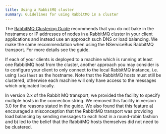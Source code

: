 ```yaml
---
title: Using a RabbitMQ cluster 
summary: Guidelines for using RabbitMQ in a cluster
---
```


The [RabbitMQ Clustering Guide](https://www.rabbitmq.com/clustering.html) recommends that you do not bake in the hostnames or IP addresses of nodes in a RabbitMQ cluster in your client applications and instead use an approach such DNS or load balancing. We make the same recommendation when using the NServiceBus RabbitMQ transport. For more details see the guide.

If each of your clients is deployed to a machine which is running at least one RabbitMQ host from the cluster, another approach you may consider is to configure your client to only connect to the local RabbitMQ instance, i.e. using `localhost` as the hostname. Note that the RabbitMQ hosts must still be clustered, otherwise each machine will only have access to the messages which originated locally.

In version 2.x of the Rabbit MQ transport, we provided the facility to specify multiple hosts in the connection string. We removed this facility in version 3.0 for the reasons stated in the guide. We also found that this feature a) encouraged a misconception that the RabbitMQ transport was providing load balancing by sending messages to each host in a round-robin fashion and b) led to the belief that the RabbitMQ hosts themselves did not need to be clustered.
